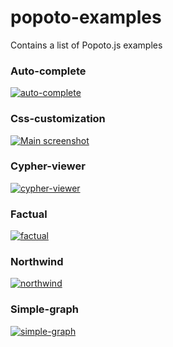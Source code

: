 # popoto-examples
Contains a list of Popoto.js examples

### Auto-complete
[![auto-complete](https://nhogs.github.io/popoto-examples/auto-complete/screen/main.png "Main screenshot")](https://nhogs.github.io/popoto-examples/auto-complete/index.html)

### Css-customization
[![Main screenshot](https://nhogs.github.io/popoto-examples/css-customization/screen/main.png "Main screenshot")](https://nhogs.github.io/popoto-examples/css-customization/index.html)

### Cypher-viewer
[![cypher-viewer](https://nhogs.github.io/popoto-examples/cypher-viewer/screen/main.png "Main screenshot")](https://nhogs.github.io/popoto-examples/cypher-viewer/index.html)

### Factual
[![factual](https://nhogs.github.io/popoto-examples/factual/screen/main.png "Main screenshot")](https://nhogs.github.io/popoto-examples/factual/index.html)

### Northwind
[![northwind](https://nhogs.github.io/popoto-examples/northwind/screen/main.png "Main screenshot")](https://nhogs.github.io/popoto-examples/northwind/index.html)

### Simple-graph
[![simple-graph](https://nhogs.github.io/popoto-examples/simple-graph/screen/main.png "Main screenshot")](https://nhogs.github.io/popoto-examples/simple-graph/index.html)
